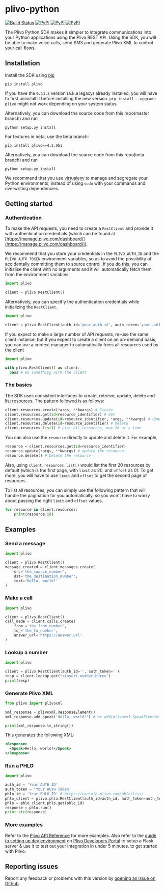 # plivo-python

[![Build Status](https://travis-ci.org/plivo/plivo-python.svg?branch=master)](https://travis-ci.org/plivo/plivo-python)
[![PyPI](https://img.shields.io/pypi/v/plivo.svg)](https://pypi.python.org/pypi/plivo)
[![PyPI](https://img.shields.io/pypi/pyversions/plivo.svg)](https://pypi.python.org/pypi/plivo)
[![PyPI](https://img.shields.io/pypi/l/plivo.svg)](https://pypi.python.org/pypi/plivo)


The Plivo Python SDK makes it simpler to integrate communications into your Python applications using the Plivo REST API. Using the SDK, you will be able to make voice calls, send SMS and generate Plivo XML to control your call flows.

## Installation
Install the SDK using [pip](http://www.pip-installer.org/en/latest/)

    pip install plivo

If you have the `0.11.3` version (a.k.a legacy) already installed, you will have to first uninstall it before installing the new version. `pip install --upgrade plivo` might not work depending on your system status.

Alternatively, you can download the source code from this repo(master branch) and run

    python setup.py install

For features in beta, use the beta branch:

    pip install plivo==4.2.0b1
    
Alternatively, you can download the source code from this repo(beta branch) and run

    python setup.py install

We recommend that you use [virtualenv](https://virtualenv.pypa.io/en/stable/) to manage and segregate your Python environments, instead of using `sudo` with your commands and overwriting dependencies.

## Getting started

### Authentication
To make the API requests, you need to create a `RestClient` and provide it with authentication credentials (which can be found at [https://manage.plivo.com/dashboard/](https://manage.plivo.com/dashboard/)).

We recommend that you store your credentials in the `PLIVO_AUTH_ID` and the `PLIVO_AUTH_TOKEN` environment variables, so as to avoid the possibility of accidentally committing them to source control. If you do this, you can initialise the client with no arguments and it will automatically fetch them from the environment variables:

```python
import plivo

client = plivo.RestClient()
```
Alternatively, you can specifiy the authentication credentials while initializing the `RestClient`.

```python
import plivo

client = plivo.RestClient(auth_id='your_auth_id', auth_token='your_auth_token')
```

If you expect to make a large number of API requests, re-use the same client instance, but if you expect to create a client on an on-demand basis, you can use a context manager to automatically frees all resources used by the client

```python
import plivo

with plivo.RestClient() as client:
  pass # Do something with the client
```

### The basics
The SDK uses consistent interfaces to create, retrieve, update, delete and list resources. The pattern followed is as follows:

```python
client.resources.create(*args, **kwargs) # Create
client.resources.get(id=resource_identifier) # Get
client.resources.update(id=resource_identifier, *args, **kwargs) # Update
client.resources.delete(id=resource_identifier) # Delete
client.resources.list() # List all resources, max 20 at a time
```

You can also use the `resource` directly to update and delete it. For example,

```python
resource = client.resources.get(id=resource_identifier)
resource.update(*args, **kwargs) # update the resource
resource.delete() # Delete the resource
```

Also, using `client.resources.list()` would list the first 20 resources by default (which is the first page, with `limit` as 20, and `offset` as 0). To get more, you will have to use `limit` and `offset` to get the second page of resources.

To list all resources, you can simply use the following pattern that will handle the pagination for you automatically, so you won't have to worry about passing the right `limit` and `offset` values.

```python
for resource in client.resources:
    print(resource.id)
```

## Examples

### Send a message

```python
import plivo

client = plivo.RestClient()
message_created = client.messages.create(
    src='the_source_number',
    dst='the_destination_number',
    text='Hello, world!'
)

```

### Make a call

```python
import plivo

client = plivo.RestClient()
call_made = client.calls.create(
    from_='the_from_number',
    to_='the_to_number',
    answer_url='https://answer.url'
)

```

### Lookup a number

```python
import plivo

client = plivo.RestClient(auth_id='', auth_token='')
resp = client.lookup.get("<insert-number-here>")
print(resp)
```

### Generate Plivo XML

```python
from plivo import plivoxml

xml_response = plivoxml.ResponseElement()
xml_response.add_speak('Hello, world!') # or add(plivoxml.SpeakElement(text))

print(xml_response.to_string())
```

This generates the following XML:

```xml
<Response>
  <Speak>Hello, world!</Speak>
</Response>
```

### Run a PHLO

```python
import plivo

auth_id = 'Your AUTH ID'
auth_token = 'Your AUTH Token'
phlo_id = 'Your PHLO ID' # https://console.plivo.com/phlo/list/
phlo_client = plivo.phlo.RestClient(auth_id=auth_id, auth_token=auth_token)
phlo = phlo_client.phlo.get(phlo_id)
response = phlo.run()
print str(response)

```

### More examples
Refer to the [Plivo API Reference](https://api-reference.plivo.com/latest/python/introduction/overview) for more examples. Also refer to the [guide to setting up dev environment](https://developers.plivo.com/getting-started/setting-up-dev-environment/) on [Plivo Developers Portal](https://developers.plivo.com) to setup a Flask server & use it to test out your integration in under 5 minutes. to get started with Plivo.

## Reporting issues
Report any feedback or problems with this version by [opening an issue on Github](https://github.com/plivo/plivo-python/issues).
